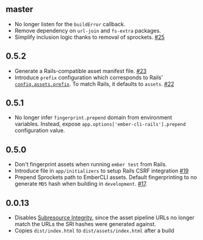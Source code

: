 master
------

* No longer listen for the `buildError` callback.
* Remove dependency on `url-join` and `fs-extra` packages.
* Simplify inclusion logic thanks to removal of sprockets. [#25]

[#25]: https://github.com/rondale-sc/ember-cli-rails-addon/pull/25

0.5.2
-----

* Generate a Rails-compatible asset manifest file. [#23]
* Introduce `prefix` configuration which corresponds to Rails'
  [`config.assets.prefix`][prefix]. To match Rails, it defaults to `assets`.
  [#22]

[#23]: https://github.com/rondale-sc/ember-cli-rails-addon/pull/23
[#22]: https://github.com/rondale-sc/ember-cli-rails-addon/pull/22
[prefix]: http://guides.rubyonrails.org/asset_pipeline.html#precompiling-assets

0.5.1
-----

* No longer infer `fingerprint.prepend` domain from environment variables.
  Instead, expose `app.options['ember-cli-rails'].prepend` configuration
  value.

0.5.0
-----

* Don't fingerprint assets when running `ember test` from Rails.
* Introduce file in `app/initializers` to setup Rails CSRF integration [#19]
* Prepend Sprockets path to EmberCLI assets.
  Default fingerprinting to no generate `MD5` hash when building in
  `development`.  [#17].

[#19]: https://github.com/rondale-sc/ember-cli-rails-addon/pull/19
[#17]: https://github.com/rondale-sc/ember-cli-rails-addon/pull/17

0.0.13
------

* Disables [Subresource Integrity][SRI], since the asset pipeline URLs no longer
  match the URLs the SRI hashes were generated against.
* Copies `dist/index.html` to `dist/assets/index.html` after a build

[SRI]: https://github.com/jonathanKingston/ember-cli-sri#what-is-it
